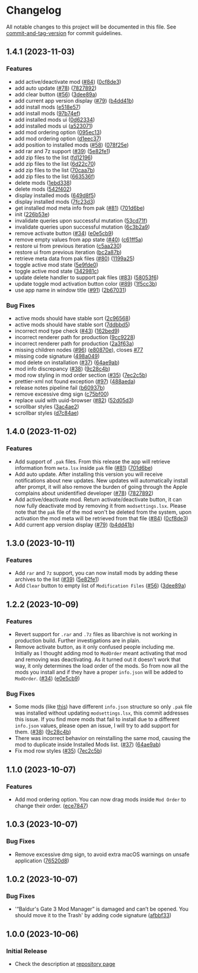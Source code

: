 # Changelog

All notable changes to this project will be documented in this file. See [commit-and-tag-version](https://github.com/absolute-version/commit-and-tag-version) for commit guidelines.

## 1.4.1 (2023-11-03)


### Features

* add active/deactivate mod ([#84](https://github.com/mkinfrared/baldurs-gate3-mod-manager/issues/84)) ([0cf8de3](https://github.com/mkinfrared/baldurs-gate3-mod-manager/commit/0cf8de35008368e554e92d5b6c2f0473fc471ee2))
* add auto update ([#78](https://github.com/mkinfrared/baldurs-gate3-mod-manager/issues/78)) ([7827892](https://github.com/mkinfrared/baldurs-gate3-mod-manager/commit/78278928efccbacffcb94ddf78b2cedb5d72b5b1))
* add clear button ([#56](https://github.com/mkinfrared/baldurs-gate3-mod-manager/issues/56)) ([3dee89a](https://github.com/mkinfrared/baldurs-gate3-mod-manager/commit/3dee89a7703cdf8e793d657e84aa9477903795d2))
* add current app version display ([#79](https://github.com/mkinfrared/baldurs-gate3-mod-manager/issues/79)) ([b4dd41b](https://github.com/mkinfrared/baldurs-gate3-mod-manager/commit/b4dd41ba446f74272c0377ef3a319a568b042cbb))
* add install mods ([e518e57](https://github.com/mkinfrared/baldurs-gate3-mod-manager/commit/e518e57a05221ed6eaeb599a0889c40aa6bd134c))
* add install mods ([97b74ef](https://github.com/mkinfrared/baldurs-gate3-mod-manager/commit/97b74efffa5b04c7953abfce8a3836bfe9ddc84b))
* add installed mods ui ([0d62334](https://github.com/mkinfrared/baldurs-gate3-mod-manager/commit/0d623346d28aaf2ecff43e68968ed17b8a259bda))
* add installed mods ui ([a523071](https://github.com/mkinfrared/baldurs-gate3-mod-manager/commit/a52307115904499b952296af62f2de8233a5197c))
* add mod ordering option ([095ec13](https://github.com/mkinfrared/baldurs-gate3-mod-manager/commit/095ec131023bff2127fa0c9ca199a10ed87c8899))
* add mod ordering option ([d1eec37](https://github.com/mkinfrared/baldurs-gate3-mod-manager/commit/d1eec37aac6158e27513d813127bff9c8b6d14d5))
* add position to installed mods ([#58](https://github.com/mkinfrared/baldurs-gate3-mod-manager/issues/58)) ([078f25e](https://github.com/mkinfrared/baldurs-gate3-mod-manager/commit/078f25e6b155e94e8c14c542b4b8cdf2719d8cbf))
* add rar and 7z support ([#39](https://github.com/mkinfrared/baldurs-gate3-mod-manager/issues/39)) ([5e82fe1](https://github.com/mkinfrared/baldurs-gate3-mod-manager/commit/5e82fe10e1bca652353b08253aa9ddb8e420b2cd))
* add zip files to the list ([fd12196](https://github.com/mkinfrared/baldurs-gate3-mod-manager/commit/fd12196cd86206066b555400dd1ba70e6a232441))
* add zip files to the list ([6d22c70](https://github.com/mkinfrared/baldurs-gate3-mod-manager/commit/6d22c70dd69df5440f3357e0a87747989bf13b95))
* add zip files to the list ([70caa7b](https://github.com/mkinfrared/baldurs-gate3-mod-manager/commit/70caa7bd8b617f466938dc76fd9b6d8af9a5dcc1))
* add zip files to the list ([663536f](https://github.com/mkinfrared/baldurs-gate3-mod-manager/commit/663536f9f01978234852a76492c3352eee2d52f2))
* delete mods ([1ebd338](https://github.com/mkinfrared/baldurs-gate3-mod-manager/commit/1ebd3389cb2e08bf3346408e1d9377fadd460e01))
* delete mods ([542f402](https://github.com/mkinfrared/baldurs-gate3-mod-manager/commit/542f402b2699a97387986ea7b925bfcc22a5beef))
* display installed mods ([649d8f5](https://github.com/mkinfrared/baldurs-gate3-mod-manager/commit/649d8f57f28ebbdc607e181102c99091305efeb1))
* display installed mods ([7fc23d3](https://github.com/mkinfrared/baldurs-gate3-mod-manager/commit/7fc23d3e4f47d5a8531bdfa9d8ff8aaf6dd456c5))
* get installed mod meta info from pak ([#81](https://github.com/mkinfrared/baldurs-gate3-mod-manager/issues/81)) ([701d6be](https://github.com/mkinfrared/baldurs-gate3-mod-manager/commit/701d6be236f055cddaf6ff9fde1137738a4670d2))
* init ([226b53e](https://github.com/mkinfrared/baldurs-gate3-mod-manager/commit/226b53e78e4da5cb5d9eef31140389a7af0ae604))
* invalidate queries upon successful mutation ([53cd71f](https://github.com/mkinfrared/baldurs-gate3-mod-manager/commit/53cd71f611bf8b924b1a2af7fccaade044332473))
* invalidate queries upon successful mutation ([6c3b2a9](https://github.com/mkinfrared/baldurs-gate3-mod-manager/commit/6c3b2a945e3794a433051262c30950993215700f))
* remove activate button ([#34](https://github.com/mkinfrared/baldurs-gate3-mod-manager/issues/34)) ([e0e5cb9](https://github.com/mkinfrared/baldurs-gate3-mod-manager/commit/e0e5cb94c7dc316bf6d294923fb2942dc1e3438b))
* remove empty values from app state ([#40](https://github.com/mkinfrared/baldurs-gate3-mod-manager/issues/40)) ([c61ff5a](https://github.com/mkinfrared/baldurs-gate3-mod-manager/commit/c61ff5a82597526a36ceb52ef2fcc8edf39bd67b))
* restore ui from previous iteration ([c5aa230](https://github.com/mkinfrared/baldurs-gate3-mod-manager/commit/c5aa230fcd1e91eb0b97f896fd69c84dbd0a28cf))
* restore ui from previous iteration ([bc2a87b](https://github.com/mkinfrared/baldurs-gate3-mod-manager/commit/bc2a87b348bdcba8ecec9c96e102dd822d15cb71))
* retrieve meta data from pak files ([#80](https://github.com/mkinfrared/baldurs-gate3-mod-manager/issues/80)) ([1199a25](https://github.com/mkinfrared/baldurs-gate3-mod-manager/commit/1199a25b02951674bc3695b792cc2562c1386ec1))
* toggle active mod state ([5e9fde0](https://github.com/mkinfrared/baldurs-gate3-mod-manager/commit/5e9fde0d6aa7d34bea20b2c91700b3efcd3d5106))
* toggle active mod state ([342981c](https://github.com/mkinfrared/baldurs-gate3-mod-manager/commit/342981c88e72cbfd1fe0b04a9493de79983ba881))
* update delete handler to support pak files ([#83](https://github.com/mkinfrared/baldurs-gate3-mod-manager/issues/83)) ([58053f6](https://github.com/mkinfrared/baldurs-gate3-mod-manager/commit/58053f6b5096453f83c325790a70d43c30d88357))
* update toggle mod activation button color ([#89](https://github.com/mkinfrared/baldurs-gate3-mod-manager/issues/89)) ([1f5cc3b](https://github.com/mkinfrared/baldurs-gate3-mod-manager/commit/1f5cc3bde472a60458a524e7762015ce8f9371cf))
* use app name in window title ([#91](https://github.com/mkinfrared/baldurs-gate3-mod-manager/issues/91)) ([2b67031](https://github.com/mkinfrared/baldurs-gate3-mod-manager/commit/2b67031cd332f36e18b04fb1e29b7174cb2cd2de))


### Bug Fixes

* active mods should have stable sort ([2c96568](https://github.com/mkinfrared/baldurs-gate3-mod-manager/commit/2c965681aadbccc91e14b0e7b19e1dbd9a1ee364))
* active mods should have stable sort ([7ddbbd5](https://github.com/mkinfrared/baldurs-gate3-mod-manager/commit/7ddbbd5545fa15425ae4175b8715cf37ca7df5fa))
* incorrect mod type check ([#43](https://github.com/mkinfrared/baldurs-gate3-mod-manager/issues/43)) ([162bed9](https://github.com/mkinfrared/baldurs-gate3-mod-manager/commit/162bed94de18483e0ff06d43fe1deaaac0a76f19))
* incorrect renderer path for production ([9cc9228](https://github.com/mkinfrared/baldurs-gate3-mod-manager/commit/9cc92280b5a83fbb030f08dc4cb0a5532d242149))
* incorrect renderer path for production ([2a3f63a](https://github.com/mkinfrared/baldurs-gate3-mod-manager/commit/2a3f63a60eb1161183ec7669559906034a0cfe7e))
* missing children nodes ([#96](https://github.com/mkinfrared/baldurs-gate3-mod-manager/issues/96)) ([e80870e](https://github.com/mkinfrared/baldurs-gate3-mod-manager/commit/e80870efa36cd439f1e0485ddde0bd23c0bcf8d6)), closes [#77](https://github.com/mkinfrared/baldurs-gate3-mod-manager/issues/77)
* missing code signature ([498a049](https://github.com/mkinfrared/baldurs-gate3-mod-manager/commit/498a0495d1dd40f1a5a35690d47253054f8abf19))
* mod delete on installation ([#37](https://github.com/mkinfrared/baldurs-gate3-mod-manager/issues/37)) ([64ae9ab](https://github.com/mkinfrared/baldurs-gate3-mod-manager/commit/64ae9abfa9d7c4fe99bd29b274475b7cf537e792))
* mod info discrepancy ([#38](https://github.com/mkinfrared/baldurs-gate3-mod-manager/issues/38)) ([9c28c4b](https://github.com/mkinfrared/baldurs-gate3-mod-manager/commit/9c28c4b5b9c10a25a9e5c3a37a5795e6be44d199))
* mod row styling in mod order section ([#35](https://github.com/mkinfrared/baldurs-gate3-mod-manager/issues/35)) ([7ec2c5b](https://github.com/mkinfrared/baldurs-gate3-mod-manager/commit/7ec2c5bebbd40b91a0b518c5ae8f953430e2b3db))
* prettier-xml not found exception ([#97](https://github.com/mkinfrared/baldurs-gate3-mod-manager/issues/97)) ([488aeda](https://github.com/mkinfrared/baldurs-gate3-mod-manager/commit/488aeda1d7a54625602cd41d3c87fba0d9434bba))
* release notes pipeline fail ([b60937b](https://github.com/mkinfrared/baldurs-gate3-mod-manager/commit/b60937b5341e71e6aeff3c82ac6464c06d2ba3f1))
* remove excessive dmg sign ([c75bf00](https://github.com/mkinfrared/baldurs-gate3-mod-manager/commit/c75bf001cd91d78efab9a8f40bd76e2e3f251555))
* replace uuid with uuid-browser ([#82](https://github.com/mkinfrared/baldurs-gate3-mod-manager/issues/82)) ([52d05d3](https://github.com/mkinfrared/baldurs-gate3-mod-manager/commit/52d05d3be5e1682a373b15fc318522fb4cf1ecdc))
* scrollbar styles ([3ac4ae2](https://github.com/mkinfrared/baldurs-gate3-mod-manager/commit/3ac4ae272d2fc5bc9fc317b94b4b82c2bb6c4983))
* scrollbar styles ([d7c84ae](https://github.com/mkinfrared/baldurs-gate3-mod-manager/commit/d7c84aec5dd523a246be4ff241b1ec2dceef7328))

## 1.4.0 (2023-11-02)


### Features

* Add support of `.pak` files. From this release the app will retrieve information from `meta.lsx` inside `pak` file ([#81](https://github.com/mkinfrared/baldurs-gate3-mod-manager/issues/81)) ([701d6be](https://github.com/mkinfrared/baldurs-gate3-mod-manager/commit/701d6be236f055cddaf6ff9fde1137738a4670d2))
* Add auto update. After installing this version you will receive notifications about new updates. New updates will automatically install after prompt, it will also remove the burden of going through the Apple complains about unidentified developer  ([#78](https://github.com/mkinfrared/baldurs-gate3-mod-manager/issues/78)) ([7827892](https://github.com/mkinfrared/baldurs-gate3-mod-manager/commit/78278928efccbacffcb94ddf78b2cedb5d72b5b1))
* Add active/deactivate mod. Return activate/deactivate button, it can now fully deactivate mod by removing it from `modsettings.lsx`. Please note that the `pak` file of the mod won't be deleted from the system, upon activation the mod meta will be retrieved from that file ([#84](https://github.com/mkinfrared/baldurs-gate3-mod-manager/issues/84)) ([0cf8de3](https://github.com/mkinfrared/baldurs-gate3-mod-manager/commit/0cf8de35008368e554e92d5b6c2f0473fc471ee2))
* Add current app version display ([#79](https://github.com/mkinfrared/baldurs-gate3-mod-manager/issues/79)) ([b4dd41b](https://github.com/mkinfrared/baldurs-gate3-mod-manager/commit/b4dd41ba446f74272c0377ef3a319a568b042cbb))

## 1.3.0 (2023-10-11)


### Features

* Add `rar` and `7z` support, you can now install mods by adding these archives to the list ([#39](https://github.com/mkinfrared/baldurs-gate3-mod-manager/issues/39)) ([5e82fe1](https://github.com/mkinfrared/baldurs-gate3-mod-manager/commit/5e82fe10e1bca652353b08253aa9ddb8e420b2cd))
* Add `Clear` button to empty list of `Modification Files` ([#56](https://github.com/mkinfrared/baldurs-gate3-mod-manager/issues/56)) ([3dee89a](https://github.com/mkinfrared/baldurs-gate3-mod-manager/commit/3dee89a7703cdf8e793d657e84aa9477903795d2))

## 1.2.2 (2023-10-09)

### Features

- Revert support for `.rar` and `.7z` files as libarchive is not working in production build. Further investigations are in plain.
- Remove activate button, as it only confused people including me. Initially as I thought adding mod to `ModOrder` meant
  activating that mod and removing was deactivating. As it turned out it doesn't work that way, it only determines the
  load order of the mods. So from now all the mods you install and if they have a proper `info.json` will be added
  to `ModOrder`. ([#34](https://github.com/mkinfrared/baldurs-gate3-mod-manager/issues/34)) ([e0e5cb9](https://github.com/mkinfrared/baldurs-gate3-mod-manager/commit/e0e5cb94c7dc316bf6d294923fb2942dc1e3438b))

### Bug Fixes

- Some mods (like [this](https://www.nexusmods.com/baldursgate3/mods/243?tab=posts&BH=1)) have different `info.json`
  structure so only `.pak` file was installed without updating `modsettings.lsx`, this commit addresses this issue. If
  you find more mods that fail to install due to a different `info.json` values, please open an issue, I will try to add
  support for
  them. ([#38](https://github.com/mkinfrared/baldurs-gate3-mod-manager/issues/38)) ([9c28c4b](https://github.com/mkinfrared/baldurs-gate3-mod-manager/commit/9c28c4b5b9c10a25a9e5c3a37a5795e6be44d199))
- There was incorrect behavior on reinstalling the same mod, causing the mod to duplicate inside Installed Mods
  list. ([#37](https://github.com/mkinfrared/baldurs-gate3-mod-manager/issues/37)) ([64ae9ab](https://github.com/mkinfrared/baldurs-gate3-mod-manager/commit/64ae9abfa9d7c4fe99bd29b274475b7cf537e792))
- Fix mod row
  styles ([#35](https://github.com/mkinfrared/baldurs-gate3-mod-manager/issues/35)) ([7ec2c5b](https://github.com/mkinfrared/baldurs-gate3-mod-manager/commit/7ec2c5bebbd40b91a0b518c5ae8f953430e2b3db))

## 1.1.0 (2023-10-07)

### Features

- Add mod ordering option. You can now drag mods inside `Mod Order` to change their
  order. ([ece7847](https://github.com/mkinfrared/baldurs-gate3-mod-manager/commit/ece78470693fb33453077f9b689f8ddb10e6dd4f))

## 1.0.3 (2023-10-07)

### Bug Fixes

- Remove excessive dmg sign, to avoid extra macOS warnings on unsafe
  application ([76520d8](https://github.com/mkinfrared/baldurs-gate3-mod-manager/commit/76520d8bbfdae1e87e3a18bccbfb2d1dd7adc443))

## 1.0.2 (2023-10-07)

### Bug Fixes

- '“Baldur's Gate 3 Mod Manager” is damaged and can’t be opened. You should move it to the Trash' by adding code
  signature ([afbbf33](https://github.com/mkinfrared/baldurs-gate3-mod-manager/commit/afbbf3374bebff05cd6d293a5cbfed2165717673))

## 1.0.0 (2023-10-06)

### Initial Release

- Check the description at [repository page](https://github.com/mkinfrared/baldurs-gate3-mod-manager)
